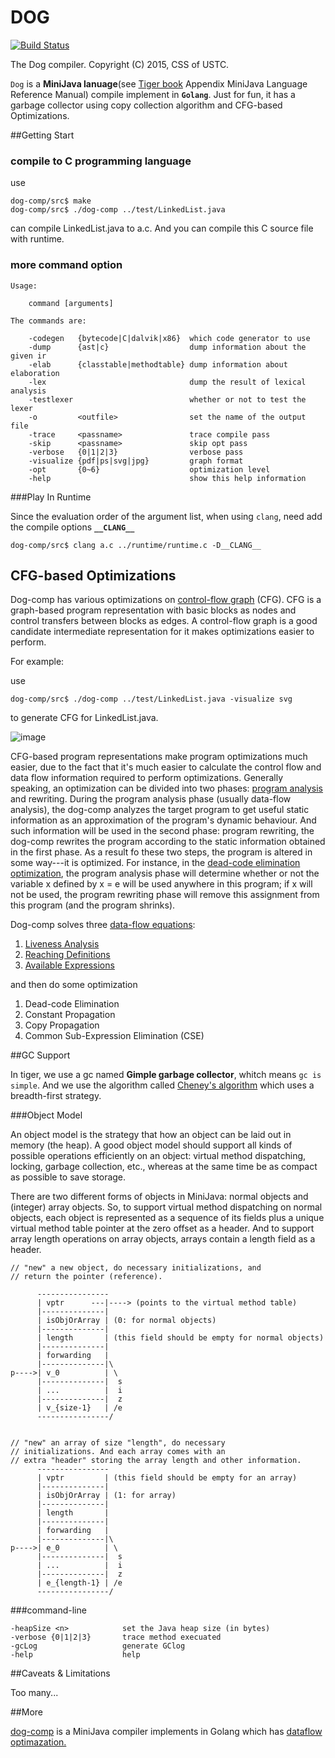 DOG
===
[![Build Status](https://drone.io/github.com/qc1iu/dog-comp/status.png)](https://drone.io/github.com/qc1iu/dog-comp/latest)

The Dog compiler. Copyright (C) 2015, CSS of USTC.

`Dog` is a **MiniJava lanuage**(see [Tiger book](http://www.cs.princeton.edu/~appel/modern/java/) Appendix MiniJava Language
Reference Manual) compile implement in **`Golang`**. Just for fun, it has a garbage collector using copy collection algorithm and CFG-based Optimizations.

##Getting Start

### compile to C programming language
use 

	dog-comp/src$ make
	dog-comp/src$ ./dog-comp ../test/LinkedList.java

can compile LinkedList.java to a.c. And you can compile this C source file with runtime.

### more command option
	Usage:

		command [arguments]

	The commands are:

		-codegen   {bytecode|C|dalvik|x86}  which code generator to use
		-dump      {ast|c}                  dump information about the given ir
		-elab      {classtable|methodtable} dump information about elaboration
		-lex                                dump the result of lexical analysis
		-testlexer                          whether or not to test the lexer
		-o         <outfile>                set the name of the output file
		-trace     <passname>               trace compile pass
		-skip      <passname>               skip opt pass
		-verbose   {0|1|2|3}                verbose pass
		-visualize {pdf|ps|svg|jpg}         graph format
		-opt       {0~6}                    optimization level
		-help                               show this help information


###Play In Runtime

Since the evaluation order of the argument list, when using `clang`, need add the compile options **`__CLANG__`**
	
	dog-comp/src$ clang a.c ../runtime/runtime.c -D__CLANG__

## CFG-based Optimizations
Dog-comp has various optimizations on  [control-flow graph](https://en.wikipedia.org/wiki/Control_flow_graph) (CFG). CFG is a graph-based program representation with basic blocks as nodes and control transfers between blocks as edges. A control-flow graph is a good candidate intermediate representation for it makes optimizations easier to perform.

For example: 

use
	
	dog-comp/src$ ./dog-comp ../test/LinkedList.java -visualize svg 

to generate CFG for LinkedList.java.

![image](https://github.com/qc1iu/dog-comp/raw/master/screenshots/Element_Equal.svg)

CFG-based program representations make program optimizations much easier, due to the fact that it's much easier to calculate the control flow and data flow information required to perform optimizations. Generally speaking, an optimization can be divided into two phases: [program analysis](https://en.wikipedia.org/wiki/Program_analysis) and rewriting. During the program analysis phase (usually data-flow analysis), the dog-comp analyzes the target program to get useful static information as an approximation of the program's dynamic behaviour. And such information will be used in the second phase: program rewriting, the dog-comp rewrites the program according to the static information obtained in the first phase. As a result fo these two steps, the program is altered in some way---it is optimized. For instance, in the [dead-code elimination optimization](https://github.com/qc1iu/dog-comp/blob/master/src/cfg/optimization/dead-code.go), the program analysis phase will determine whether or not the variable x defined by x = e will be used anywhere in this program; if x will not be used, the program rewriting phase will remove this assignment from this program (and the program shrinks). 

Dog-comp solves three [data-flow equations](https://en.wikipedia.org/wiki/Data-flow_analysis):

1. [Liveness Analysis](https://en.wikipedia.org/wiki/Live_variable_analysis)
2. [Reaching Definitions](https://en.wikipedia.org/wiki/Reaching_definition)
3. [Available Expressions](https://en.wikipedia.org/wiki/Available_expression)

and then do some optimization

1. Dead-code Elimination
2. Constant Propagation
3. Copy Propagation
4. Common Sub-Expression Elimination (CSE)



##GC Support

In tiger, we use a gc named **Gimple garbage collector**, whitch means `gc is simple`. And we use the algorithm called [Cheney's algorithm](https://en.wikipedia.org/wiki/Cheney's_algorithm) which uses a breadth-first strategy.

###Object Model

An object model is the strategy that how an object can be laid out in memory (the heap). A good object model should support all kinds of possible operations efficiently on an object: virtual method dispatching, locking, garbage collection, etc., whereas at the same time be as compact as possible to save storage. 

There are two different forms of objects in MiniJava: normal objects and (integer) array objects. So, to support virtual method dispatching on normal objects, each object is represented as a sequence of its fields plus a unique virtual method table pointer at the zero offset as a header. And to support array length operations on array objects, arrays contain a length field as a header.


	// "new" a new object, do necessary initializations, and
	// return the pointer (reference).
	
		  ----------------
	      | vptr      ---|----> (points to the virtual method table)
	      |--------------|
	      | isObjOrArray | (0: for normal objects)
	      |--------------|
	      | length       | (this field should be empty for normal objects)
	      |--------------|
	      | forwarding   |
	      |--------------|\
	p---->| v_0          | \
	      |--------------|  s
	      | ...          |  i
	      |--------------|  z
	      | v_{size-1}   | /e
	      ----------------/


	// "new" an array of size "length", do necessary
	// initializations. And each array comes with an
	// extra "header" storing the array length and other information.
		  ----------------
		  | vptr         | (this field should be empty for an array)
		  |--------------|
		  | isObjOrArray | (1: for array)
		  |--------------|
		  | length       |
		  |--------------|
	      | forwarding   |
		  |--------------|\
	p---->| e_0          | \
      	  |--------------|  s
      	  | ...          |  i
      	  |--------------|  z
      	  | e_{length-1} | /e
      	  ----------------/



###command-line

	-heapSize <n>            set the Java heap size (in bytes)
	-verbose {0|1|2|3}       trace method execuated
   	-gcLog                   generate GClog
   	-help                    help


##Caveats & Limitations

Too many...

##More

[dog-comp](https://github.com/qc1iu/dog-comp "dog-comp") is a MiniJava compiler  implements in Golang which has [dataflow optimazation.](https://en.wikipedia.org/wiki/Data-flow_analysis)



